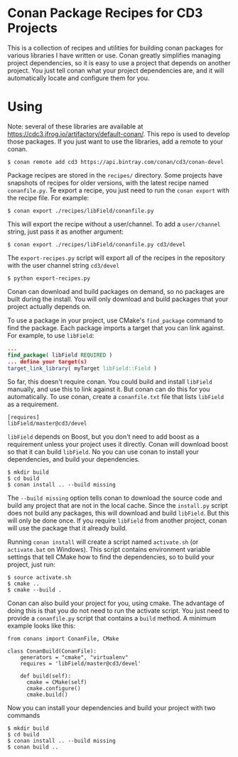 # Conan Package Recipes for CD3 Projects

This is a collection of recipes and utilities for building conan packages for various libraries I have written or use. Conan greatly simplifies
managing project dependencies, so it is easy to use a project that depends on another project. You just tell conan
what your project dependencies are, and it will automatically locate and configure them for you.

# Using

Note: several of these libraries are available at https://cdc3.jfrog.io/artifactory/default-conan/. This repo is used to develop those packages.
If you just want to use the libraries, add a remote to your conan.

```
$ conan remote add cd3 https://api.bintray.com/conan/cd3/conan-devel 
```

Package recipes are stored in the `recipes/` directory. Some projects have snapshots of recipes for older versions, with the latest recipe named `conanfile.py`.
Te export a recipe, you just need to run the `conan export` with the recipe file. For example:

```
$ conan export ./recipes/libField/conanfile.py
```

This will export the recipe without a user/channel. To add a `user/channel` string, just pass it as another argument:
```
$ conan export ./recipes/libField/conanfile.py cd3/devel
```

The `export-recipes.py` script will export all of the recipes in the repository with the user channel string `cd3/devel`

```
$ python export-recipes.py
```

Conan can download and build packages on demand, so no packages are built during the install. You will only download and build
packages that your project actually depends on.

To use a package in your project, use CMake's `find_package` command to find the package. Each package imports a target that you can link against. For example, to use `libField`:

```cmake
...
find_package( libField REQUIRED )
... define your target(s)
target_link_library( myTarget libField::Field )
```

So far, this doesn't require conan. You could build and install `libField` manually, and use this to link against it.
But conan can do this for you automatically. To use conan, create a `conanfile.txt` file that lists `libField` as a requirement.

```
[requires]
libField/master@cd3/devel
```

`libField` depends on Boost, but you don't need to add boost as a requirement unless your project uses it directly. Conan will download
boost so that it can build `libField`. No you can use conan to install your dependencies, and build your dependencies.

```
$ mkdir build
$ cd build
$ conan install .. --build missing
```

The `--build missing` option tells conan to download the source code and build any project that are not in the local cache.
Since the `install.py` script does not build any packages, this will download and build `libField`. But this will only be done
once. If you require `libField` from another project, conan will use the package that it already build.

Running `conan install` will create a script named `activate.sh` (or `activate.bat` on Windows). This script contains
environment variable settings that tell CMake how to find the dependencies, so to build your project, just run:

```
$ source activate.sh
$ cmake ..
$ cmake --build .
```

Conan can also build your project for you, using cmake. The advantage of doing this is that you do not need to run the activate script.
You just need to provide a `conanfile.py` script that contains a `build` method. A minimum example looks like this:

```
from conans import ConanFile, CMake

class ConanBuild(ConanFile):
    generators = "cmake", "virtualenv"
    requires = 'libField/master@cd3/devel'

    def build(self):
      cmake = CMake(self)
      cmake.configure()
      cmake.build()
```

Now you can install your dependencies and build your project with two commands

```
$ mkdir build
$ cd build
$ conan install .. --build missing
$ conan build ..
```
